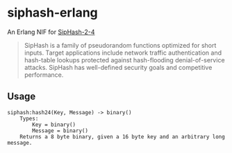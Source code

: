 siphash-erlang
==============

An Erlang NIF for
[SipHash-2-4](http://131002.net/siphash/)

> SipHash is a family of pseudorandom functions optimized for short
> inputs. Target applications include network traffic authentication and
> hash-table lookups protected against hash-flooding denial-of-service
> attacks. SipHash has well-defined security goals and competitive
> performance.

Usage
-----

    siphash:hash24(Key, Message) -> binary()
        Types:
            Key = binary()
            Message = binary()
        Returns a 8 byte binary, given a 16 byte key and an arbitrary long message.
